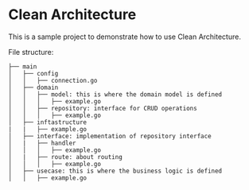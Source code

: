 # Clean Architecture

This is a sample project to demonstrate how to use Clean Architecture.

File structure:

```
├── main
│   ├── config
│   │   ├── connection.go
│   ├── domain
│   │   ├── model: this is where the domain model is defined
│   │   │   ├── example.go
│   │   ├── repository: interface for CRUD operations
│   │   │   ├── example.go
│   ├── inftastructure
|   |   ├── example.go
│   ├── interface: implementation of repository interface
│   |   ├── handler
│   │   │   ├── example.go
│   |   ├── route: about routing
│   │   │   ├── example.go
│   ├── usecase: this is where the business logic is defined
│   │   ├── example.go

```
